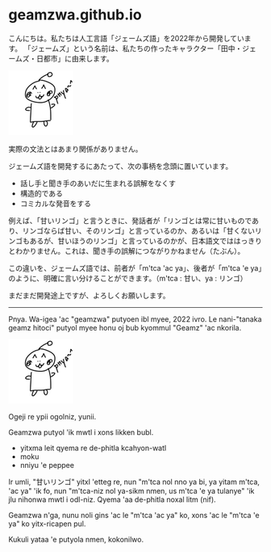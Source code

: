 # geamzwa.github.io

こんにちは。私たちは人工言語「ジェームズ語」を2022年から開発しています。
「ジェームズ」という名前は、私たちの作ったキャラクター「田中・ジェームズ・日都市」に由来します。

<img alt="田中・ジェームズ・日都市" src="./cavg/geamz.png"></img>

実際の文法とはあまり関係がありません。

ジェームズ語を開発するにあたって、次の事柄を念頭に置いています。
* 話し手と聞き手のあいだに生まれる誤解をなくす
* 構造的である
* コミカルな発音をする

例えば、「甘いリンゴ」と言うときに、発話者が「リンゴとは常に甘いものであり、リンゴならば甘い、そのリンゴ」と言っているのか、あるいは「甘くないリンゴもあるが、甘いほうのリンゴ」と言っているのかが、日本語文でははっきりとわかりません。これは、聞き手の誤解につながりかねません（たぶん）。

この違いを、ジェームズ語では、前者が「m'tca 'ac ya」、後者が「m'tca 'e ya」のように、明確に言い分けることができます。（m'tca : 甘い、ya : リンゴ）

まだまだ開発途上ですが、よろしくお願いします。

---

Pnya. Wa-igea 'ac "geamzwa" putyoen ibl myee, 2022 ivro.
Le nani-"tanaka geamz hitoci" putyol myee honu oj bub kyommul "Geamz" 'ac nkorila.

<img alt="tanaka geamz hitoci" src="./cavg/geamz.png"></img>

Ogeji re ypii ogolniz, yunii.

Geamzwa putyol 'ik mwtl i xons likken bubl.
* yitxma leit qyema re de-phitla kcahyon-watl
* moku
* nniyu 'e peppee

Ir umli, "甘いリンゴ" yitxl 'etteg re, nun "m'tca nol nno ya bi, ya yitam m'tca, 'ac ya" 'ik fo, nun "m'tca-niz nol ya-sikm nmen, us m'tca 'e ya tulanye" 'ik jlu nihonwa mwtl i odl-niz. Qyema 'aa de-phitla noxal litm (nif). 

Geamzwa n'ga, nunu noli gins 'ac le "m'tca 'ac ya" ko, xons 'ac le "m'tca 'e ya" ko yitx-ricapen pul.

Kukuli yataa 'e putyola nmen, kokonilwo.
